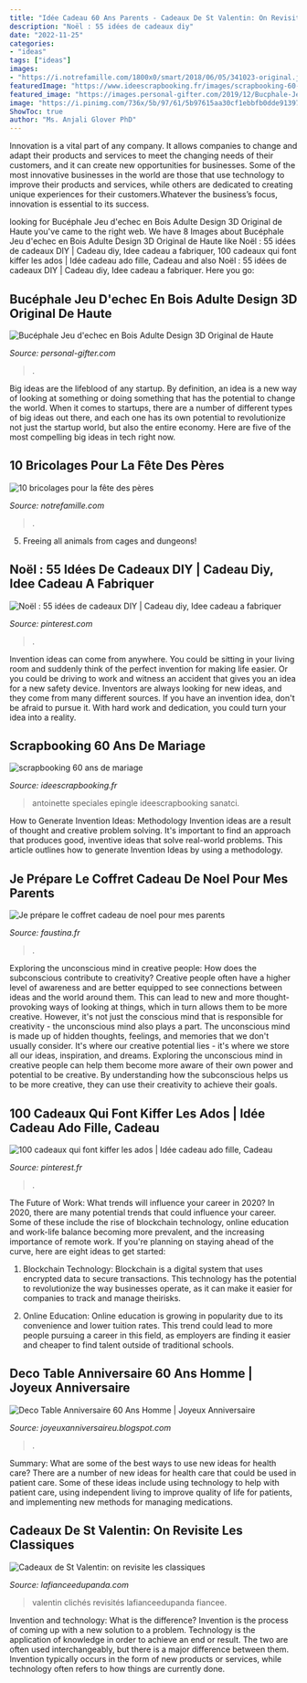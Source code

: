 ```yaml
---
title: "Idée Cadeau 60 Ans Parents - Cadeaux De St Valentin: On Revisite Les Classiques"
description: "Noël : 55 idées de cadeaux diy"
date: "2022-11-25"
categories:
- "ideas"
tags: ["ideas"]
images:
- "https://i.notrefamille.com/1800x0/smart/2018/06/05/341023-original.jpg"
featuredImage: "https://www.ideescrapbooking.fr/images/scrapbooking-60-ans-de-mariage_9.jpg"
featured_image: "https://images.personal-gifter.com/2019/12/Bucphale-Jeu-dechec-en-Bois-Adulte-Design-3D-Original-de-Haute-qualit-chiquier-Plateau-et-pions-Jeu-d-echecs-ide-Cadeau-Homme-Femme-Parents-Ados-Enfants-frere-Soeur-Tout-Age-20-30-40-50-60-Ans-0-2.jpg"
image: "https://i.pinimg.com/736x/5b/97/61/5b97615aa30cf1ebbfb0dde91397d456.jpg"
ShowToc: true
author: "Ms. Anjali Glover PhD"
---
```



Innovation is a vital part of any company. It allows companies to change and adapt their products and services to meet the changing needs of their customers, and it can create new opportunities for businesses. Some of the most innovative businesses in the world are those that use technology to improve their products and services, while others are dedicated to creating unique experiences for their customers.Whatever the business’s focus, innovation is essential to its success.

	

		
looking for Bucéphale Jeu d&#039;echec en Bois Adulte Design 3D Original de Haute you've came to the right web. We have 8 Images about Bucéphale Jeu d&#039;echec en Bois Adulte Design 3D Original de Haute like Noël : 55 idées de cadeaux DIY | Cadeau diy, Idee cadeau a fabriquer, 100 cadeaux qui font kiffer les ados | Idée cadeau ado fille, Cadeau and also Noël : 55 idées de cadeaux DIY | Cadeau diy, Idee cadeau a fabriquer. Here you go:
		
    
## Bucéphale Jeu D&#039;echec En Bois Adulte Design 3D Original De Haute

<img loading=lazy src="https://images.personal-gifter.com/2019/12/Bucphale-Jeu-dechec-en-Bois-Adulte-Design-3D-Original-de-Haute-qualit-chiquier-Plateau-et-pions-Jeu-d-echecs-ide-Cadeau-Homme-Femme-Parents-Ados-Enfants-frere-Soeur-Tout-Age-20-30-40-50-60-Ans-0-2.jpg" onerror="this.onerror=null;this.src='https://tse2.mm.bing.net/th?id=OIP.Y9mFi4iIslE7GkMHjEAfJQHaFj&amp;pid=15.1';" alt="Bucéphale Jeu d&#039;echec en Bois Adulte Design 3D Original de Haute">

_Source: personal-gifter.com_

>. 

	

Big ideas are the lifeblood of any startup. By definition, an idea is a new way of looking at something or doing something that has the potential to change the world. When it comes to startups, there are a number of different types of big ideas out there, and each one has its own potential to revolutionize not just the startup world, but also the entire economy. Here are five of the most compelling big ideas in tech right now.

    
## 10 Bricolages Pour La Fête Des Pères

<img loading=lazy src="https://i.notrefamille.com/1800x0/smart/2018/06/05/341023-original.jpg" onerror="this.onerror=null;this.src='https://tse4.mm.bing.net/th?id=OIP.ybs08vuOSkl6bFp2zvzAbAHaE8&amp;pid=15.1';" alt="10 bricolages pour la fête des pères">

_Source: notrefamille.com_

>. 

	

5. Freeing all animals from cages and dungeons!

    
## Noël : 55 Idées De Cadeaux DIY | Cadeau Diy, Idee Cadeau A Fabriquer

<img loading=lazy src="https://i.pinimg.com/originals/4c/30/a4/4c30a41cbc9bef4e54c1f678fe6dd060.jpg" onerror="this.onerror=null;this.src='https://tse3.mm.bing.net/th?id=OIP._SsBxWgt6lcGUvInNhGgvgAAAA&amp;pid=15.1';" alt="Noël : 55 idées de cadeaux DIY | Cadeau diy, Idee cadeau a fabriquer">

_Source: pinterest.com_

>. 

	

Invention ideas can come from anywhere. You could be sitting in your living room and suddenly think of the perfect invention for making life easier. Or you could be driving to work and witness an accident that gives you an idea for a new safety device. Inventors are always looking for new ideas, and they come from many different sources. If you have an invention idea, don't be afraid to pursue it. With hard work and dedication, you could turn your idea into a reality.

    
## Scrapbooking 60 Ans De Mariage

<img loading=lazy src="https://www.ideescrapbooking.fr/images/scrapbooking-60-ans-de-mariage_9.jpg" onerror="this.onerror=null;this.src='https://tse3.mm.bing.net/th?id=OIP.YQBHJ2AO6vE0zedVvHv3CwHaHK&amp;pid=15.1';" alt="scrapbooking 60 ans de mariage">

_Source: ideescrapbooking.fr_

>antoinette speciales epingle ideescrapbooking sanatci. 

	

How to Generate Invention Ideas: Methodology
Invention ideas are a result of thought and creative problem solving. It's important to find an approach that produces good, inventive ideas that solve real-world problems. This article outlines how to generate Invention Ideas by using a methodology.

    
## Je Prépare Le Coffret Cadeau De Noel Pour Mes Parents

<img loading=lazy src="https://www.faustina.fr/wp-content/uploads/2015/11/coffret-cadeau-de-noel-1.jpg" onerror="this.onerror=null;this.src='https://tse4.mm.bing.net/th?id=OIP.bf_DK1zc6P54QVFqUm3AHgHaE8&amp;pid=15.1';" alt="Je prépare le coffret cadeau de noel pour mes parents">

_Source: faustina.fr_

>. 

	

Exploring the unconscious mind in creative people: How does the subconscious contribute to creativity?
Creative people often have a higher level of awareness and are better equipped to see connections between ideas and the world around them. This can lead to new and more thought-provoking ways of looking at things, which in turn allows them to be more creative. However, it's not just the conscious mind that is responsible for creativity - the unconscious mind also plays a part. The unconscious mind is made up of hidden thoughts, feelings, and memories that we don't usually consider. It's where our creative potential lies - it's where we store all our ideas, inspiration, and dreams. Exploring the unconscious mind in creative people can help them become more aware of their own power and potential to be creative. By understanding how the subconscious helps us to be more creative, they can use their creativity to achieve their goals.

    
## 100 Cadeaux Qui Font Kiffer Les Ados | Idée Cadeau Ado Fille, Cadeau

<img loading=lazy src="https://i.pinimg.com/736x/5b/97/61/5b97615aa30cf1ebbfb0dde91397d456.jpg" onerror="this.onerror=null;this.src='https://tse2.mm.bing.net/th?id=OIP.t_gy35dBltFdxgZQ3GuRFwHaLH&amp;pid=15.1';" alt="100 cadeaux qui font kiffer les ados | Idée cadeau ado fille, Cadeau">

_Source: pinterest.fr_

>. 

	

The Future of Work: What trends will influence your career in 2020?
In 2020, there are many potential trends that could influence your career. Some of these include the rise of blockchain technology, online education and work-life balance becoming more prevalent, and the increasing importance of remote work. If you're planning on staying ahead of the curve, here are eight ideas to get started:
1. Blockchain Technology: Blockchain is a digital system that uses encrypted data to secure transactions. This technology has the potential to revolutionize the way businesses operate, as it can make it easier for companies to track and manage theirisks.

2. Online Education: Online education is growing in popularity due to its convenience and lower tuition rates. This trend could lead to more people pursuing a career in this field, as employers are finding it easier and cheaper to find talent outside of traditional schools.


    
## Deco Table Anniversaire 60 Ans Homme | Joyeux Anniversaire

<img loading=lazy src="https://i.pinimg.com/originals/bb/25/03/bb2503ef118997a5dfd1ccd105b14035.jpg" onerror="this.onerror=null;this.src='https://tse2.mm.bing.net/th?id=OIP.glIYzqKEjrQYvnnDVNV-AAHaLI&amp;pid=15.1';" alt="Deco Table Anniversaire 60 Ans Homme | Joyeux Anniversaire">

_Source: joyeuxanniversaireu.blogspot.com_

>. 

	

Summary: What are some of the best ways to use new ideas for health care?
There are a number of new ideas for health care that could be used in patient care. Some of these ideas include using technology to help with patient care, using independent living to improve quality of life for patients, and implementing new methods for managing medications.

    
## Cadeaux De St Valentin: On Revisite Les Classiques

<img loading=lazy src="https://i1.wp.com/www.lafianceedupanda.com/wp-content/uploads/2016/02/Idee-cadeau-St-Valentin-parfum-Jo-Malone-l-La-Fiancee-du-Panda-blog-mariage.jpg?resize=1020%2C1020" onerror="this.onerror=null;this.src='https://tse3.mm.bing.net/th?id=OIP.N4c-B4wtXIcbcyt5JOEJ_wHaHa&amp;pid=15.1';" alt="Cadeaux de St Valentin: on revisite les classiques">

_Source: lafianceedupanda.com_

>valentin clichés revisités lafianceedupanda fiancee. 

	

Invention and technology: What is the difference?
Invention is the process of coming up with a new solution to a problem. Technology is the application of knowledge in order to achieve an end or result. The two are often used interchangeably, but there is a major difference between them. Invention typically occurs in the form of new products or services, while technology often refers to how things are currently done.

